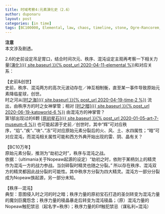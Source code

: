 ```yaml
---
title: 时域考察4:元素演化史（2.6）
author: duponaru
layout: post
categories: [in time]
tags: [BC100000, Elemental, law, chaos, timeline, stone, Ogre-Rancorem, Geo-Prisma, Kiseki, Tree, Prisma, Titan, sword, Xeno-Prisma, beast, nopeaw, elf, Sea-of-Time, Darkness-of-Time]
---
```


**注意**  
本文涉及剧透。  



2.6的史前设定吊足胃口，结合时间次元、秩序、混沌设定主观再考察一下相关力量<ins>[演化]({{ site.baseurl }}{% post_url 2020-04-11-elemental %})</ins>和对应关系：  
<span class="image centered"><img src="{{ '/assets/post_img/2020-07-05/elemental_v2.6.png' | relative_url }}" alt="" /></span>    

【史前&创世】  
史前，秩序、混沌两方的高次元波动存在／神互相制衡，直至某一事件导致原始元素降临星球，创世。  
时之河从<ins>[时之海]({{ site.baseurl }}{% post_url 2020-04-19-time-2 %})</ins> 流出，由秩序方的时之女神掌管；相对 <ins>[时之暗]({{ site.baseurl }}{% post_url 2020-06-19-katoworld-6 %})</ins> 由混沌方的神掌管？   
第1部出现过的6颗 <ins>[原初星石]({{ site.baseurl }}{% post_url 2020-01-05-art-7-museum-6 %})</ins> 也可能起源于史前／创世时，其中“辉”可对应秩序，“焰“、”疾“、”块“、”冻”可对应原始元素分裂后的火、风、土、水四属性；“暗”可对应混沌，而混沌相关属性可能和西方外典开始出现的雷、阴、晶有关？  


【BC10万年】    
原始元素分裂，推测为“劫初之时”，秩序与混沌之战。   
依据：（ultimania关于Nopeaw起源的设定）“劫初之时，依附于某柄剑上的精灵作为混沌一方的战力参战。当剑碎裂时精灵也随之分裂。” 所以存在秩序、混沌双方的精灵都因此战分裂的可能性。其中秩序方分裂为四大精灵。混沌方一部分分裂成为Nopeaw族起源，另一部分未知。    


【秩序--混沌】   
典型：意图侵入时之河的时之暗；秩序力量的原初宝石打造的圣剑转变为混沌力量的魔剑巨魔怨念；秩序力量的稜晶暴走后转变为混沌稜晶；（原）混沌力量的Nopeaw触犯禁忌（起名字=秩序）；秩序力量的Elf触犯禁忌（谋私利=混沌）   